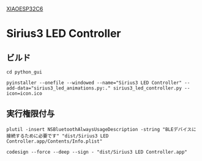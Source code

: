 [XIAOESP32C6](https://wiki.seeedstudio.com/xiao_esp32c6_bluetooth/)

# Sirius3 LED Controller
## ビルド
```shell
cd python_gui
```

```shell
pyinstaller --onefile --windowed --name="Sirius3 LED Controller" --add-data="sirius3_led_animations.py:." sirius3_led_controller.py --icon=icon.ico
```


## 実行権限付与

```shell
plutil -insert NSBluetoothAlwaysUsageDescription -string "BLEデバイスに接続するために必要です" "dist/Sirius3 LED Controller.app/Contents/Info.plist"
```

```shell
codesign --force --deep --sign - "dist/Sirius3 LED Controller.app"
```